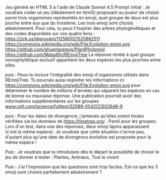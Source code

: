 Jeu généré en HTML 5 à l'aide de Claude Sonnet 4.5
Prompt initial : 
Je voudrais coder un jeu (idéalement en html5) proposant au joueur de choisir parmi trois organismes représentés en emoji, quel groupe de deux est plus proche entre eux que du troisième. Les trois emoji sont choisis aléatoirement. Pour cela, tu peux t'inspirer des arbres phylogénétiques et des codes disponibles sur ces quatre liens  : 
https://zirk.us/@qruyant/112580021520862511
https://commons.wikimedia.org/wiki/File:Evolution-emoji.svg
https://github.com/ghuertaramos/PlantPhylomoji
https://github.com/Matad0n/REmojiTree
La réponse révèle à quel groupe monophylétique exclusif appartient les deux espèces les plus proches entre elles.

puis : 
Peux-tu inclure l'intégralité des emoji d'organismes utilisés dans REmojiTree. Tu pourrais aussi exploiter les informations ici https://commons.wikimedia.org/wiki/File:Evolution-emoji.svg pour déterminer le nombre de millions d'années qui séparent les espèces en cas de bonne ou mauvaise réponse. 
Une publication pourrait avoir des informations supplémentaires sur les groupes www.cell.com/iscience/fulltext/S2589-0042(23)02646-9

puis : 
Pour les dates de divergence, j'aimerais qu'elles soient toutes vérifiées via les données de https://timetree.org/ . Pareil pour les groupes.
Lors d'un test, dans une des réponses, deux emoji lapins apparaissent (c'est la même espèce). Je voudrais que cette situation n'arrive pas, d'autant plus qu'une date de divergence évolutive est proposée pour la même espèce !

Puis : 
Je voudrais que tu introduises dès le départ la possibilté de choisir le jeu de donner à tester : 
Plantes, Animaux, Tout le vivant

Puis : 
J'ai l'impression que les questions sont trop faciles. Est-ce que les 3 emoji sont choisis parfaitement aléatoirement ?
